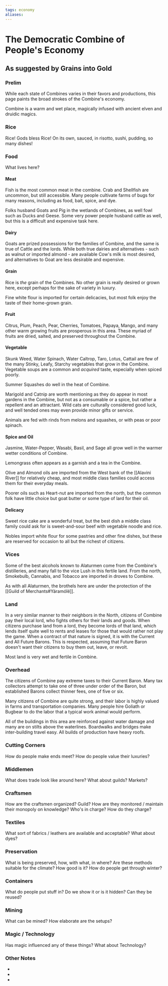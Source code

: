 ```yaml
---
tags: economy
aliases:
---
```


# The Democratic Combine of People's Economy
## As suggested by Grains into Gold
### Prelim
While each state of Combines varies in their favors and productions, this page paints the broad strokes of the Combine's economy.

Combine is a warm and wet place, magically infused with ancient elven and druidic magics.

### Rice
Rice! Gods bless Rice! On its own, sauced, in risotto, sushi, pudding, so many dishes!

### Food
What lives here?
#### Meat
Fish is the most common meat in the combine. Crab and Shellfish are uncommon, but still accessible. Many people cultivate farms of bugs for many reasons, including as food, bait, spice, and dye.

Folks husband Goats and Pig in the wetlands of Combines, as well fowl such as Ducks and Geese. Some very power people husband cattle as well, but this is a difficult and expensive task here.

#### Dairy
Goats are prized possessions for the families of Combine, and the same is true of Cattle and the lords. While both true dairies and alternatives - such as walnut or imported almond - are available Cow's milk is most desired, and alternatives to Goat are less desirable and expensive.

#### Grain
Rice is *the* grain of the Combines. No other grain is really desired or grown here, except perhaps for the sake of variety in luxury.

Fine white flour is imported for certain delicacies, but most folk enjoy the taste of their home-grown grain.

#### Fruit
Citrus, Plum, Peach, Pear, Cherries, Tomatoes, Papaya, Mango, and many other warm growing fruits are prosperous in this area. These myriad of fruits are dried, salted, and preserved throughout the Combine.

#### Vegetable
Skunk Weed, Water Spinach, Water Caltrop, Taro, Lotus, Cattail are few of the many Stinky, Leafy, Starchy vegetables that grow in the Combine. Vegetable soups are a common and *acquired* taste, especially when spiced poorly.

Summer Squashes do well in the heat of Combine.

Marigold and Catnip are worth mentioning as they do appear in most gardens in the Combine, but not as a consumable or a spice, but rather a repellent and an attractant. Wild cats are culturally considered good luck, and well tended ones may even provide minor gifts or service.

Animals are fed with rinds from melons and squashes, or with peas or poor spinach.

#### Spice and Oil
Jasmine, Water-Pepper, Wasabi, Basil, and Sage all grow well in the warmer wetter conditions of Combine. 

Lemongrass often appears as a garnish and a tea in the Combine.

Olive and Almond oils are imported from the West bank of the [[Alavini River]] for relatively cheap, and most middle class families could access them for their everyday meals.

Poorer oils such as Heart-nut are imported from the north, but the common folk have little choice but goat butter or some type of lard for their oil.

#### Delicacy
Sweet rice cake are a wonderful treat, but the best dish a middle class family could ask for is sweet-and-sour beef with vegetable noodle and rice.

Nobles import white flour for some pastries and other fine dishes, but these are reserved for occasion to all but the richest of citizens.

### Vices
Some of the best alcohols known to Alaturmen come from the Combine's distilleries, and many fall to the vice Lush in this fertile land. From the north, Smokebulb, Cannabis, and Tobacco are imported in droves to Combine.

As with all Alaturmen, the brothels here are under the protection of the [[Guild of Merchants#Yáramólë]].

### Land
In a very similar manner to their neighbors in the North, citizens of Combine pay their local lord, who fights others for their lands and goods. When citizens purchase land from a lord, they become lords of that land, which lends itself quite well to rents and leases for those that would rather not play the game. When a contract of that nature is signed, it is with the Current and All Future Barons. This is respected, assuming that Future Baron doesn't want their citizens to buy them out, leave, or revolt.

Most land is very wet and fertile in Combine.

### Overhead
The citizens of Combine pay extreme taxes to their Current Baron. Many tax collectors attempt to take one of three under order of the Baron, but established Barons collect thinner fees, one of five or six. 

Many citizens of Combine are quite strong, and their labor is highly valued in farms and transportation companies. Many people hire Goliath or Bugbear to do the labor that a typical work animal would perform.

All of the buildings in this area are reinforced against water damage and many are on stilts above the waterlines. Boardwalks and bridges make inter-building travel easy. All builds of production have heavy roofs.

### Cutting Corners
How do people make ends meet? How do people value their luxuries?

### Middlemen
What does trade look like around here? What about guilds? Markets?

### Craftsmen
How are the craftsmen organized? Guild? How are they monitored / maintain their monopoly on knowledge? Who's in charge? How do they charge?

### Textiles
What sort of fabrics / leathers are available and acceptable? What about dyes?

### Preservation
What is being preserved, how, with what, in where? Are these methods suitable for the climate? How good is it? How do people get through winter? 

### Containers
What do people put stuff in? Do we show it or is it hidden? Can they be reused?

### Mining
What can be mined? How elaborate are the setups?

### Magic / Technology
Has magic influenced any of these things? What about Technology?

### Other Notes
- 
- 
- 
